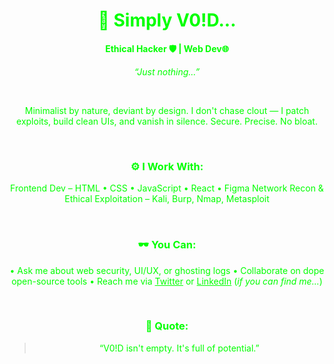 <div align="center">

<h1 style="color:#00FF00;">👾 Simply V0!D...</h1>

<p><strong><span style="color:#00FF00;">Ethical Hacker 🛡️ | Web Dev🌐</span></strong></p>
<p><em><span style="color:#00FF00;">“Just nothing...”</span></em></p>

<br/>

<p><span style="color:#00FF00;">
Minimalist by nature, deviant by design.  
I don't chase clout — I patch exploits, build clean UIs, and vanish in silence.  
Secure. Precise. No bloat.
</span></p>

<br/>

<h3 style="color:#00FF00;">⚙️ I Work With:</h3>
<p><span style="color:#00FF00;">
Frontend Dev – HTML • CSS • JavaScript • React • Figma  
Network Recon & Ethical Exploitation – Kali, Burp, Nmap, Metasploit  
</span></p>

<br/>

<h3 style="color:#00FF00;">🕶️ You Can:</h3>
<p><span style="color:#00FF00;">
• Ask me about web security, UI/UX, or ghosting logs  
• Collaborate on dope open-source tools  
• Reach me via <a href="https://twitter.com/yourhandle" style="color:#00FF00;">Twitter</a> or <a href="https://linkedin.com/in/yourprofile" style="color:#00FF00;">LinkedIn</a>  
(<em>if you can find me...</em>)
</span></p>

<br/>

<h3 style="color:#00FF00;">🖤 Quote:</h3>
<blockquote><span style="color:#00FF00;">“V0!D isn't empty. It's full of potential.”</span></blockquote>

</div>
